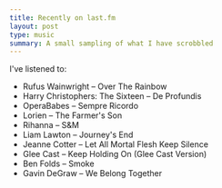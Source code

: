 ```yaml
---
title: Recently on last.fm
layout: post
type: music
summary: A small sampling of what I have scrobbled
---
```

I've listened to: 

 * Rufus Wainwright – Over The Rainbow
 * Harry Christophers: The Sixteen – De Profundis
 * OperaBabes – Sempre Ricordo
 * Lorien – The Farmer's Son
 * Rihanna – S&M
 * Liam Lawton – Journey's End
 * Jeanne Cotter – Let All Mortal Flesh Keep Silence
 * Glee Cast – Keep Holding On (Glee Cast Version)
 * Ben Folds – Smoke
 * Gavin DeGraw – We Belong Together
